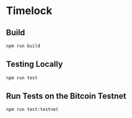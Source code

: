# Timelock

## Build

```sh
npm run build
```

## Testing Locally

```sh
npm run test
```

## Run Tests on the Bitcoin Testnet

```sh
npm run test:testnet
```
